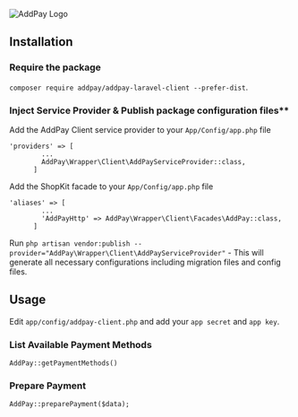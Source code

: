 ![AddPay Logo](http://i.imgur.com/jPCaBUK.png "ShopKit Logo")

## Installation

### Require the package

`composer require addpay/addpay-laravel-client --prefer-dist`.

### Inject Service Provider & Publish package configuration files**

Add the AddPay Client service provider to your `App/Config/app.php` file

```
'providers' => [
        ...        
        AddPay\Wrapper\Client\AddPayServiceProvider::class,
      ]
```

Add the ShopKit facade to your `App/Config/app.php` file

```
'aliases' => [
        ...        
        'AddPayHttp' => AddPay\Wrapper\Client\Facades\AddPay::class,
      ]
```

Run `php artisan vendor:publish --provider="AddPay\Wrapper\Client\AddPayServiceProvider"` - This will generate all necessary configurations including migration files and config files.

## Usage

Edit `app/config/addpay-client.php` and add your `app secret` and `app key`.

### List Available Payment Methods
`AddPay::getPaymentMethods()`

### Prepare Payment
`AddPay::preparePayment($data);`

